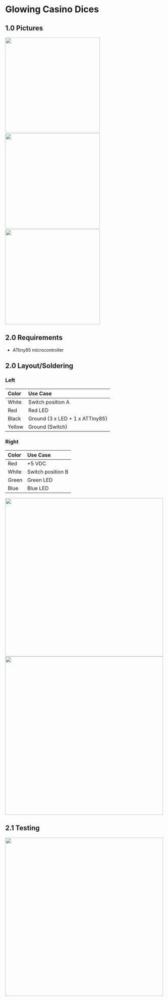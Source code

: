# Glowing Casino Dices

## 1.0 Pictures

<img src="https://user-images.githubusercontent.com/40885610/227752674-0de76b30-8db1-4df6-b537-87a41ee8d8c8.jpg" width="300">&nbsp;<img src="https://user-images.githubusercontent.com/40885610/227752678-697e8375-4361-419d-8997-11ad9e7963a7.jpg" width="300">&nbsp;<img src="https://user-images.githubusercontent.com/40885610/236594895-c152923c-bb14-4208-a89c-41a992d22e57.jpg" width="300">

## 2.0 Requirements

- ATtiny85 microcontroller

## 2.0 Layout/Soldering

### Left

  | Color | Use Case |
  | :-- | :-- |
  | White | Switch position A |
  | Red | Red LED |
  | Black | Ground (3 x LED + 1 x ATTiny85) |
  | Yellow | Ground (Switch) |
  
### Right
  
  | Color | Use Case |
  | :-- | :-- |
  | Red | +5 VDC |
  | White | Switch position B |
  | Green | Green LED |
  | Blue | Blue LED |

<img src="https://user-images.githubusercontent.com/40885610/236594634-45fd77ca-69ca-4f25-9d51-a8123720d21e.jpg" width="500">
<img src="https://user-images.githubusercontent.com/40885610/236594636-094b9b96-5c33-43ac-910a-d62098cabbca.jpg" width="500">

## 2.1 Testing

<img src="https://user-images.githubusercontent.com/40885610/236594699-f4cac2ee-2677-423a-8424-fc20e946e913.jpg" width="500">

